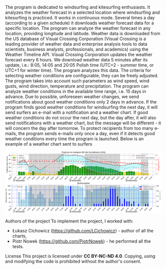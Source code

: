 The program is dedicated to windsurfing and kitesurfing enthusiasts. It analyzes the weather forecast in a selected location where windsurfing and kitesurfing is practiced. It works in continuous mode. Several times a day (according to a given schedule) it downloads weather forecast data for a specific location. The program can analyze the weather forecast in any location, providing longitude and latitude. Weather data is downloaded from the US database of Visual Crossing Corporation (Visual Crossing is a leading provider of weather data and enterprise analysis tools to data scientists, business analysts, professionals, and academics) using the Weather Timeline API. Visual Crossing Corporation updates the weather forecast every 6 hours. We download weather data 5 minutes after its update, i.e.: 8:05, 14:05 and 20:05 Polish time (UTC+2 - summer time, or UTC+1 for winter time). The program analyzes this data. The criteria for selecting weather conditions are configurable, they can be freely adjusted. The program takes into account such parameters as wind speed, wind gusts, wind direction, temperature and precipitation. The program can analyze weather conditions in the available time range, i.e. 15 days in advance. Due to possible, unforeseen weather changes, we send notifications about good weather conditions only 2 days in advance. If the program finds good weather conditions for windsurfing the next day, it will send surfers an e-mail with a notification and a weather chart. If good weather conditions do not occur the next day, but the day after, it will also send notifications with a weather chart, but the message will be different - it will concern the day after tomorrow. To protect recipients from too many e-mails, the program sends e-mails only once a day, even if it detects good weather conditions every time the program is launched. Below is an example of a weather chart sent to surfers

![weather chart](weather_plot.png)


Authors of the project
To implement the project, I worked with:
- Łukasz Cichowicz (https://github.com/LCichowicz) - author of all the charts,
- Piotr Nowek (https://github.com/PiotrNowek) - he performed all the tests.

License
This project is licensed under **CC BY-NC-ND 4.0**. Copying, using and modifying the code is prohibited without the author's consent.